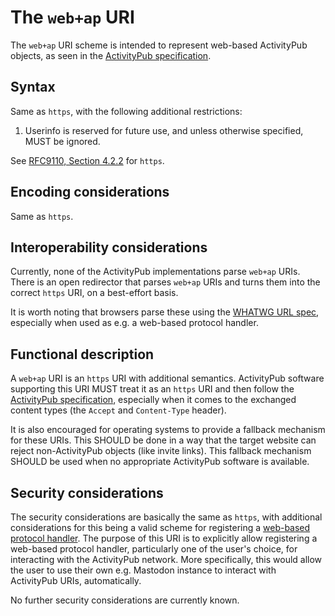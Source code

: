 # The `web+ap` URI

The `web+ap` URI scheme is intended to represent web-based ActivityPub objects,
as seen in the [ActivityPub specification].

## Syntax

Same as `https`, with the following additional restrictions:

1. Userinfo is reserved for future use, and unless otherwise specified, MUST be ignored.

See [RFC9110, Section 4.2.2](https://www.iana.org/go/rfc9110) for `https`.

## Encoding considerations

Same as `https`.

## Interoperability considerations

Currently, none of the ActivityPub implementations parse `web+ap` URIs. There
is an open redirector that parses `web+ap` URIs and turns them into the correct
`https` URI, on a best-effort basis.

It is worth noting that browsers parse these using the [WHATWG URL spec],
especially when used as e.g. a web-based protocol handler.

[WHATWG URL spec]: https://url.spec.whatwg.org/

## Functional description

A `web+ap` URI is an `https` URI with additional semantics. ActivityPub software
supporting this URI MUST treat it as an `https` URI and then follow the
[ActivityPub specification], especially when it comes to the exchanged content
types (the `Accept` and `Content-Type` header).

It is also encouraged for operating systems to provide a fallback mechanism for
these URIs. This SHOULD be done in a way that the target website can reject
non-ActivityPub objects (like invite links). This fallback mechanism SHOULD be
used when no appropriate ActivityPub software is available.

[ActivityPub specification]: https://www.w3.org/TR/activitypub/

## Security considerations

The security considerations are basically the same as `https`, with additional
considerations for this being a valid scheme for registering a [web-based
protocol handler]. The purpose of this URI is to explicitly allow registering
a web-based protocol handler, particularly one of the user's choice, for
interacting with the ActivityPub network. More specifically, this would allow
the user to use their own e.g. Mastodon instance to interact with ActivityPub
URIs, automatically.

No further security considerations are currently known.

[web-based protocol handler]: https://developer.mozilla.org/en-US/docs/Web/API/Navigator/registerProtocolHandler/Web-based_protocol_handlers

